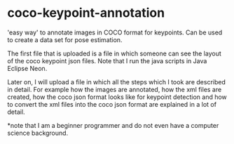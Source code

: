 # coco-keypoint-annotation
'easy way' to annotate images in COCO format for keypoints. Can be used to create a data set for pose estimation.

The first file that is uploaded is a file in which someone can see the layout of the coco keypoint json files. Note that I run the java scripts in Java Eclipse Neon.

Later on, I will upload a file in which all the steps which I took are described in detail. For example how the images are annotated, how the xml files are created, how the coco json format looks like for keypoint detection and how to convert the xml files into the coco json format are explained in a lot of detail.

*note that I am a beginner programmer and do not even have a computer science background. 
